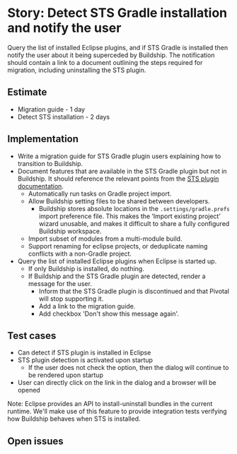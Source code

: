 # Story: Detect STS Gradle installation and notify the user

Query the list of installed Eclipse plugins, and if STS Gradle is installed then notify the user about it being superceded by Buildship.
The notification should contain a link to a document outlining the steps required for migration, including uninstalling the STS plugin.

## Estimate

- Migration guide - 1 day
- Detect STS installation - 2 days

## Implementation

- Write a migration guide for STS Gradle plugin users explaining how to transition to Buildship.
- Document features that are available in the STS Gradle plugin but not in Buildship.
It should reference the relevant points from the [STS plugin documentation](https://github.com/spring-projects/eclipse-integration-gradle/wiki).
    - Automatically run tasks on Gradle project import.
    - Allow Buildship setting files to be shared between developers.
        - Buildship stores absolute locations in the `.settings/gradle.prefs` import preference file. This makes the ‘Import existing project’ wizard unusable, and makes it difficult to share a fully configured Buildship workspace.
    - Import subset of modules from a multi-module build.
    - Support renaming for eclipse projects, or deduplicate naming conflicts with a non-Gradle project.
- Query the list of installed Eclipse plugins when Eclipse is started up.
    - If only Buildship is installed, do nothing.
    - If Buildship and the STS Gradle plugin are detected, render a message for the user.
        - Inform that the STS Gradle plugin is discontinued and that Pivotal will stop supporting it.
        - Add a link to the migration guide.
        - Add checkbox 'Don't show this message again'.

## Test cases

- Can detect if STS plugin is installed in Eclipse
- STS plugin detection is activated upon startup
     - If the user does not check the option, then the dialog will continue to be rendered upon startup
- User can directly click on the link in the dialog and a browser will be opened

Note: Eclipse provides an API to install-uninstall bundles in the current runtime. We'll make use of this feature to provide integration tests verifying how Buildship behaves when STS is installed.

## Open issues

